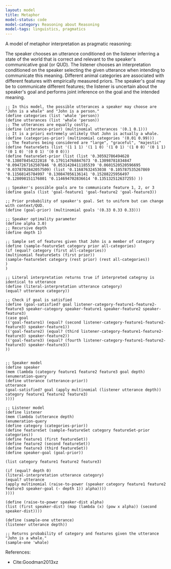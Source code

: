 ```yaml
---
layout: model
title: Metaphor
model-status: code
model-category: Reasoning about Reasoning
model-tags: linguistics, pragmatics
---
```


A model of metaphor interpretation as pragmatic reasoning:

The speaker chooses an utterance conditioned on the listener inferring a state of the world that is correct and relevant to the speaker's communicative goal (or QUD). The listener chooses an interpretation conditioned on the speaker selecting the given utterance when intending to communicate this meaning. Different animal categories are associated with different features with empirically measured priors. The speaker's goal may be to communicate different features; the listener is uncertain about the speaker's goal and performs joint inference on the goal and the intended meaning.
    
    ;; In this model, the possible utterances a speaker may choose are "John is a whale" and "John is a person."
    (define categories (list 'whale 'person))
    (define utterances (list 'whale 'person))
    ;; The utterances are equally costly.
    (define (utterance-prior) (multinomial utterances '(0.1 0.1)))
    ;; It is a priori extremely unlikely that John is actually a whale.
    (define (categories-prior) (multinomial categories '(0.01 0.99)))
    ;; The features being considered are "large", "graceful", "majestic"
    (define featureSets (list '(1 1 1) '(1 1 0) '(1 0 1) '(1 0 0) '(0 1 1) '(0 1 0) '(0 0 1) '(0 0 0)))
	(define featureSet-prior (list (list '0.30592786494628 '0.138078454222818 '0.179114768847673 '0.13098781834847 '0.0947267162507846 '0.0531420411185539 '0.0601520520596695 '0.0378702842057509) (list '0.11687632453038 '0.105787535267869 '0.11568145784997 '0.130847056136141 '0.15288225956497 '0.128098151176801 '0.114694702836614 '0.135132512637255) ))
	
	;; Speaker's possible goals are to communicate feature 1, 2, or 3
	(define goals (list 'goal-feature1 'goal-feature2 'goal-feature3))
	
	;; Prior probability of speaker's goal. Set to uniform but can change with context/QUD.
	(define (goal-prior) (multinomial goals '(0.33 0.33 0.33)))
	
	;; Speaker optimality parameter
	(define alpha 3.0)
	;; Recursive depth
	(define depth 1)
	
	;; Sample set of features given that John is a member of category
	(define (sample-featureSet category prior all-categories)
	(if (equal? category (first all-categories))
	(multinomial featureSets (first prior))
	(sample-featureSet category (rest prior) (rest all-categories))
	)
	)
	
	;; Literal interpretation returns true if interpreted categroy is identical to utterance
	(define (literal-interpretation utterance category)
	(equal? utterance category))
	
	;; Check if goal is satisfied
	(define (goal-satisfied? goal listener-category-feature1-feature2-feature3 speaker-category speaker-feature1 speaker-feature2 speaker-feature3)
	(case goal
	(('goal-feature1) (equal? (second listener-category-feature1-feature2-feature3) speaker-feature1))
	(('goal-feature2) (equal? (third listener-category-feature1-feature2-feature3) speaker-feature2))
	(('goal-feature3) (equal? (fourth listener-category-feature1-feature2-feature3) speaker-feature3))
	))
	
	
	;; Speaker model
	(define speaker
	(mem (lambda (category feature1 feature2 feature3 goal depth)
	(enumeration-query
	(define utterance (utterance-prior))
	utterance
	(goal-satisfied? goal (apply multinomial (listener utterance depth)) category feature1 feature2 feature3)
	))))
	
	;; Listener model
	(define listener
	(mem (lambda (utterance depth)
	(enumeration-query
	(define category (categories-prior))
	(define featureSet (sample-featureSet category featureSet-prior categories))
	(define feature1 (first featureSet))
	(define feature2 (second featureSet))
	(define feature3 (third featureSet))
	(define speaker-goal (goal-prior))
	
	(list category feature1 feature2 feature3)
	
	(if (equal? depth 0)
	(literal-interpretation utterance category)
	(equal? utterance
	(apply multinomial (raise-to-power (speaker category feature1 feature2 feature3 speaker-goal (- depth 1)) alpha))))
	))))
	
	(define (raise-to-power speaker-dist alpha)
	(list (first speaker-dist) (map (lambda (x) (pow x alpha)) (second speaker-dist))))
	
	(define (sample-one utterance)
	(listener utterance depth))
	
	;; Returns probability of category and features given the utterance "John is a whale."
	(sample-one 'whale)

References:
- Cite:Goodman2013xz
